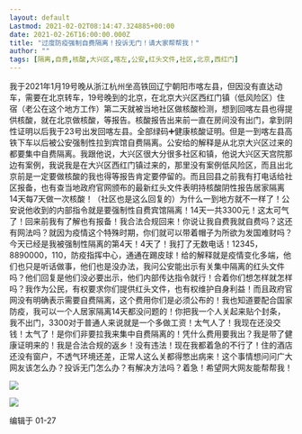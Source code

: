 ```yaml
---
layout: default
Lastmod: 2021-02-02T08:14:47.324885+00:00
date: 2021-02-26T16:00:00.000Z
title: "过度防疫强制自费隔离！投诉无门！请大家帮帮我！"
author: ""
tags: [隔离,自费,核酸,大兴区,喀左,公安,红头文件,社区,北京,西红门]
---
```


我于2021年1月19号晚从浙江杭州坐高铁回辽宁朝阳市喀左县，但因没有直达动车，需要在北京转车，19号晚到的北京，在北京大兴区西红门镇（低风险区）住宿（老公在这个地方工作）第二天就被当地社区做核酸检测，想到回喀左县也得提供核酸，就在北京做核酸，等报告。核酸报告出来前一直在房间没有出门，拿到阴性证明以后我于23号出发回喀左县。全部绿码➕健康核酸证明。但是一到喀左县高铁下车以后被公安强制性拉到宾馆自费隔离。公安给的解释是从北京大兴区过来的都要集中自费隔离。我跟他说，大兴区很大分很多社区和镇，他说大兴区天宫院那边有案例，我说我是在大兴区西红门镇过来的，那里没有案例低风险区，而且出北京前是一定要做核酸的我也得等报告肯定要停留的。而且回县之前我有打电话给社区报备，也有查当地政府官网颁布的最新红头文件表明持核酸阴性报告居家隔离14天每7天做一次核酸！（社区也是这么回复的）为什么一到地方就不一样了！公安说他收到的内部指令就是要强制性自费宾馆隔离！14天一共3300元！这太可气了！回来前我有了解也有报备！我合法合规回来！你说让我自费我就自费吗？这还有网法吗？就因为疫情这个特殊时期，你们就可以带着帽子为所欲为发国难财吗？今天已经是我被强制性隔离的第4天！4天了！我打了无数电话！12345，8890000，110，防疫指挥中心，通通在踢皮球！给的解释就是疫情变化多端，他们也只是听话做事，他们也是没办法，我问公安能出示有关集中隔离的红头文件吗？他们回复是他们没必要出示，他们内部传达指令就行！合着你们想怎样就怎样吗？我作为公民，有权要求你们提供红头文件，也有权维护自身利益！而且政府官网没有明确表示需要自费隔离，这个费用你们是必须公布的！我也知道要配合国家防疫，我可以一个人居家隔离14天都没问题的！你把我一个人关起来贴个封条，我不出门，3300对于普通人来说就是一个多做工资！太气人了！我现在还没交钱！太气了！是你们非要拉我来集中自费隔离的！凭什么费用要我出？我是带了健康证明来的！我是合法合规的返乡！没有违法！现在我都着急的不行了！住的酒店还没有窗户，不透气环境还差，正常人这么关都得憋出病来！这个事情想问问广大网友该怎么办？投诉无门怎么办？有解决方法吗？着急！希望网大网友能帮帮我！

![](https://images.weserv.nl/?url=https%3A//pic4.zhimg.com/v2-2b5ae57a2eec313652caabc1579766cf_b.jpg)

![](https://images.weserv.nl/?url=https%3A//pic3.zhimg.com/v2-6f48b1ce7b0c3d780fe751383feac8ee_b.jpg)

编辑于 01-27

